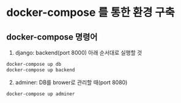 # docker-compose 를 통한 환경 구축

## docker-compose 명령어

1. django: backend(port 8000)
  아래 순서대로 실행할 것
  ```bash
  docker-compose up db
  docker-compose up backend
  ```

2. adminer: DB를 brower로 관리할 때(port 8080)

```bash
docker-compose up adminer
```